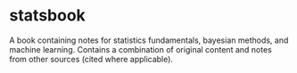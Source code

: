 # statsbook  

A book containing notes for statistics fundamentals, bayesian methods, and machine learning. Contains a combination of original content and notes from other sources (cited where applicable).